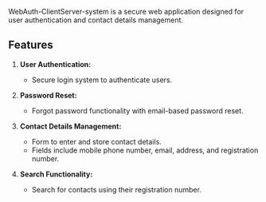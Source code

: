 WebAuth-ClientServer-system is a secure web application designed for user authentication and contact details management.

## Features

1. **User Authentication:**
   - Secure login system to authenticate users.

2. **Password Reset:**
   - Forgot password functionality with email-based password reset.

3. **Contact Details Management:**
   - Form to enter and store contact details.
   - Fields include mobile phone number, email, address, and registration number.

4. **Search Functionality:**
   - Search for contacts using their registration number.
